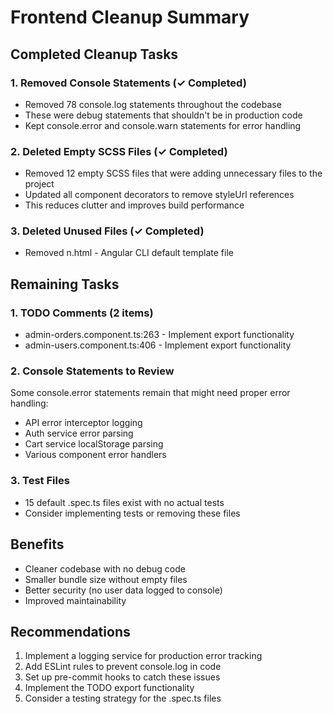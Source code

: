 # Frontend Cleanup Summary

## Completed Cleanup Tasks

### 1. Removed Console Statements (✓ Completed)
- Removed 78 console.log statements throughout the codebase
- These were debug statements that shouldn't be in production code
- Kept console.error and console.warn statements for error handling

### 2. Deleted Empty SCSS Files (✓ Completed)
- Removed 12 empty SCSS files that were adding unnecessary files to the project
- Updated all component decorators to remove styleUrl references
- This reduces clutter and improves build performance

### 3. Deleted Unused Files (✓ Completed)
- Removed n.html - Angular CLI default template file

## Remaining Tasks

### 1. TODO Comments (2 items)
- admin-orders.component.ts:263 - Implement export functionality
- admin-users.component.ts:406 - Implement export functionality

### 2. Console Statements to Review
Some console.error statements remain that might need proper error handling:
- API error interceptor logging
- Auth service error parsing
- Cart service localStorage parsing
- Various component error handlers

### 3. Test Files
- 15 default .spec.ts files exist with no actual tests
- Consider implementing tests or removing these files

## Benefits
- Cleaner codebase with no debug code
- Smaller bundle size without empty files
- Better security (no user data logged to console)
- Improved maintainability

## Recommendations
1. Implement a logging service for production error tracking
2. Add ESLint rules to prevent console.log in code
3. Set up pre-commit hooks to catch these issues
4. Implement the TODO export functionality
5. Consider a testing strategy for the .spec.ts files
